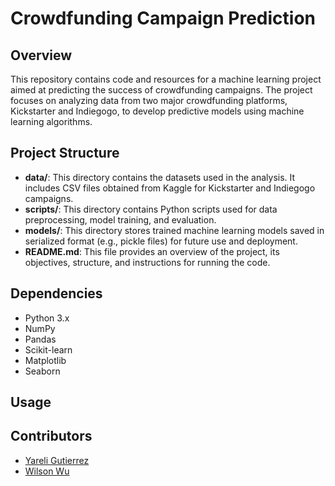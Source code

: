 # Crowdfunding Campaign Prediction

## Overview
This repository contains code and resources for a machine learning project aimed at predicting the success of crowdfunding campaigns. The project focuses on analyzing data from two major crowdfunding platforms, Kickstarter and Indiegogo, to develop predictive models using machine learning algorithms.

## Project Structure
- **data/**: This directory contains the datasets used in the analysis. It includes CSV files obtained from Kaggle for Kickstarter and Indiegogo campaigns.
- **scripts/**: This directory contains Python scripts used for data preprocessing, model training, and evaluation.
- **models/**: This directory stores trained machine learning models saved in serialized format (e.g., pickle files) for future use and deployment.
- **README.md**: This file provides an overview of the project, its objectives, structure, and instructions for running the code.

## Dependencies
- Python 3.x
- NumPy
- Pandas
- Scikit-learn
- Matplotlib
- Seaborn

## Usage

## Contributors
- [Yareli Gutierrez](https://github.com/yari-gut)
- [Wilson Wu](https://github.com/wu-wilson)
